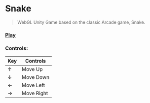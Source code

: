 # **Snake**

> WebGL Unity Game based on the classic Arcade game, Snake.

### [Play](https://sunghogo.github.io/SnakeWebGL/)

### Controls:

| Key | Controls |
| --- | -------- |
| ↑ | Move Up |
| ↓ | Move Down |
| ← | Move Left |
| → | Move Right |

